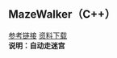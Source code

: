 ## MazeWalker（C++）

[参考链接](https://www.imooc.com/video/8207)  [资料下载](https://img.mukewang.com/down/55b042fa000161b600000000.rar)  
**说明：自动走迷宫**  
